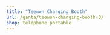 ```yaml
---
title: "Teewon Charging Booth"
url: /ganta/teewon-charging-booth-3/
shop: téléphone portable
---
```

